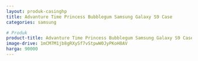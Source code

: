 ```yaml
---
layout: produk-casinghp
title: Advanture Time Princess Bubblegum Samsung Galaxy S9 Case
categories: samsung

# Produk
product-title: Advanture Time Princess Bubblegum Samsung Galaxy S9 Case
image-drive: 1mCM7M1jb8gRXySf7vStpwW0JyPKoH8AV
harga: 90000
---
```

